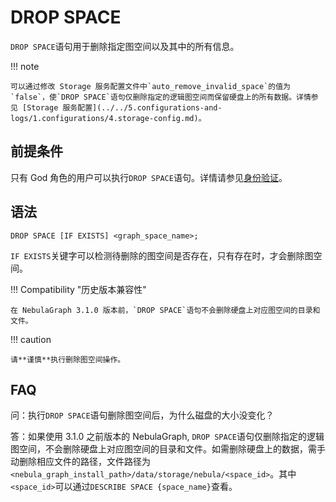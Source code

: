 # DROP SPACE

`DROP SPACE`语句用于删除指定图空间以及其中的所有信息。

!!! note

    可以通过修改 Storage 服务配置文件中`auto_remove_invalid_space`的值为`false`，使`DROP SPACE`语句仅删除指定的逻辑图空间而保留硬盘上的所有数据。详情参见 [Storage 服务配置](../../5.configurations-and-logs/1.configurations/4.storage-config.md)。

## 前提条件

只有 God 角色的用户可以执行`DROP SPACE`语句。详情请参见[身份验证](../../7.data-security/1.authentication/1.authentication.md)。

## 语法

```ngql
DROP SPACE [IF EXISTS] <graph_space_name>;
```

`IF EXISTS`关键字可以检测待删除的图空间是否存在，只有存在时，才会删除图空间。

!!! Compatibility "历史版本兼容性"

    在 NebulaGraph 3.1.0 版本前，`DROP SPACE`语句不会删除硬盘上对应图空间的目录和文件。
    

!!! caution

    请**谨慎**执行删除图空间操作。


## FAQ

问：执行`DROP SPACE`语句删除图空间后，为什么磁盘的大小没变化？

答：如果使用 3.1.0 之前版本的 NebulaGraph, `DROP SPACE`语句仅删除指定的逻辑图空间，不会删除硬盘上对应图空间的目录和文件。如需删除硬盘上的数据，需手动删除相应文件的路径，文件路径为`<nebula_graph_install_path>/data/storage/nebula/<space_id>`。其中`<space_id>`可以通过`DESCRIBE SPACE {space_name}`查看。